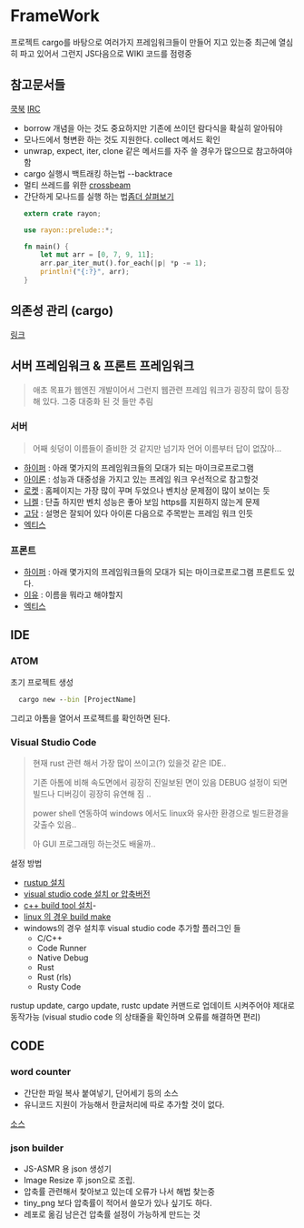 # FrameWork

프로젝트 cargo를 바탕으로 여러가지 프레임워크들이 만들어 지고 있는중
최근에 열심히 파고 있어서 그런지 JS다음으로 WIKI 코드를 점령중

## 참고문서들

[쿡북](https://rust-lang-nursery.github.io/rust-cookbook/intro.html)
[IRC](https://client00.chat.mibbit.com/?server=irc.mozilla.org&channel=%23rust)

- borrow 개념을 아는 것도 중요하지만 기존에 쓰이던 람다식을 확실히 알아둬야
- 모나드에서 형변환 하는 것도 지원한다. collect 메서드 확인
- unwrap, expect, iter, clone 같은 메서드를 자주 쓸 경우가 많으므로 참고하여야 함
- cargo 실행시 백트래킹 하는법 --backtrace
- 멀티 쓰레드를 위한 [crossbeam](https://docs.rs/crossbeam/0.7.1/crossbeam/)
- 간단하게 모나드를 실행 하는 법[좀더 살펴보기](https://rust-lang-nursery.github.io/rust-cookbook/concurrency/parallel.html)
  ```rust
  extern crate rayon;

  use rayon::prelude::*;

  fn main() {
      let mut arr = [0, 7, 9, 11];
      arr.par_iter_mut().for_each(|p| *p -= 1);
      println!("{:?}", arr);
  }
  ```

## 의존성 관리 (cargo)

[링크](https://crates.io/)

## 서버 프레임워크 & 프론트 프레임워크

> 애초 목표가 웹엔진 개발이어서 그런지 웹관련 프레임 워크가 굉장히 많이 등장해 있다. 그중 대중화 된 것 들만 추림

### 서버

>어째 쇳덩이 이름들이 즐비한 것 같지만 넘기자 언어 이름부터 답이 없잖아...

- [하이퍼](https://hyper.rs/) : 아래 몇가지의 프레임워크들의 모대가 되는 마이크로프로그램
- [아이론](http://ironframework.io/) : 성능과 대중성을 가지고 있는 프레임 워크 우선적으로 참고할것
- [로켓](https://rocket.rs/) : 홈페이지는 가장 많이 꾸며 두었으나 벤치상 문제점이 많이 보이는 듯
- [니켈](http://nickel-org.github.io/) : 단출 하지만 벤치 성능은 좋아 보임 https를 지원하지 않는게 문제
- [고담](https://gotham.rs/) : 설명은 잘되어 있다 아이론 다음으로 주목받는 프레임 워크 인듯
- [엑티스](https://actix.rs/)

### 프론트

- [하이퍼](https://hyper.rs/) : 아래 몇가지의 프레임워크들의 모대가 되는 마이크로프로그램 프론트도 있다.
- [이유](https://github.com/DenisKolodin/yew) : 이름을 뭐라고 해야할지
- [엑티스](https://actix.rs/)

## IDE

### ATOM

초기 프로젝트 생성

```cmd
  cargo new --bin [ProjectName]
```

그리고 아톰을 열어서 프로젝트를 확인하면 된다.

### Visual Studio Code

>현재 rust 관련 해서 가장 많이 쓰이고(?) 있을것 같은 IDE..
>
>기존 아톰에 비해 속도면에서 굉장히 진일보된 면이 있음 DEBUG 설정이 되면 빌드나 디버깅이 굉장히 유연해 짐 ..
>
>power shell 연동하여 windows 에서도 linux와 유사한 환경으로 빌드환경을 갖출수 있음..
>
>아 GUI 프로그래밍 하는것도 배울까..

설정 방법

- [rustup 설치](https://rustup.rs/)
- [visual studio code 설치 or 압축버전](https://code.visualstudio.com/)
- [c++ build tool 설치](https://visualstudio.microsoft.com/ko/visual-cpp-build-tools/?rr=https%3A%2F%2Fgithub.com%2F)-
- [linux 의 경우 build make](https://sagiegurari.github.io/cargo-make/)
- windows의 경우 설치후 visual studio code 추가할 플러그인 들
  - C/C++
  - Code Runner
  - Native Debug
  - Rust
  - Rust (rls)
  - Rusty Code

rustup update, cargo update, rustc update 커맨드로 업데이트 시켜주어야 제대로 동작가능
(visual studio code 의 상태줄을 확인하며 오류를 해결하면 편리)

## CODE

### word counter

- 간단한 파일 복사 붙여넣기, 단어세기 등의 소스
- 유니코드 지원이 가능해서 한글처리에 따로 추가할 것이 없다.

[소스](https://github.com/sipubot/WIKI/blob/master/Compiler/Rust/word_counter.rs)

### json builder

- JS-ASMR 용 json 생성기
- Image Resize 후 json으로 조립.
- 압축률 관련해서 찾아보고 있는데 오류가 나서 해법 찾는중
- tiny_png 보다 압축률이 적어서 쓸모가 있나 싶기도 하다.
- 레포로 옮김 남은건 압축률 설정이 가능하게 만드는 것
